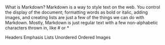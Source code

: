What is Markdown?
Markdown is a way to style text on the web. You control the display of the document; formatting words as bold or italic, adding images, and creating lists are just a few of the things we can do with Markdown. 
Mostly, Markdown is just regular text with a few non-alphabetic characters thrown in, like # or *

Headers
Emphasis
Lists
Unordered
Ordered
Images
